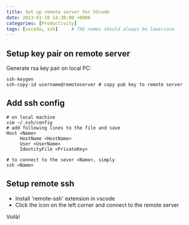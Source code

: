```yaml
---
title: Set up remote server for VScode
date: 2023-01-10 14:30:00 +0800
categories: [Productivity]
tags: [vscode, ssh]     # TAG names should always be lowercase
---
```


## Setup key pair on remote server
Generate rsa key pair on local PC:
```
ssh-keygen
ssh-copy-id username@remoteserver # copy pub key to remote server
```

## Add ssh config
```
# on local machine
vim ~/.ssh/config
# add following lines to the file and save
Host <Name> 
     HostName <HostName>
     User <UserName>
     IdentityFile <PrivateKey>

# to connect to the sever <Name>, simply
ssh <Name>
```
## Setup remote ssh
- Install 'remote-ssh' extension in vscode
- Click the icon on the left corner and connect to the remote server

Voilà!
